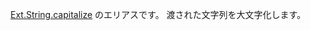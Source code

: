 <a href="#!/api/Ext.String-method-capitalize" rel="Ext.String-method-capitalize" class="docClass">Ext.String.capitalize</a>
のエリアスです。
渡された文字列を大文字化します。
